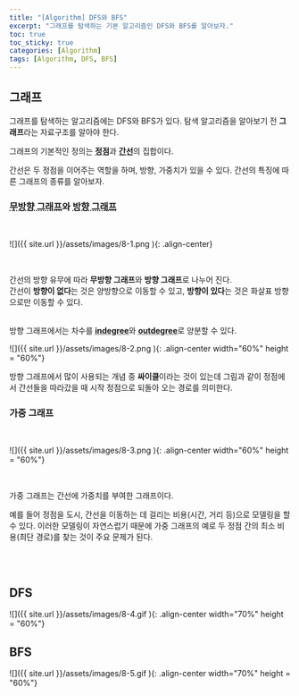 ```yaml
---
title: "[Algorithm] DFS와 BFS"
excerpt: "그래프를 탐색하는 기본 알고리즘인 DFS와 BFS를 알아보자."
toc: true
toc_sticky: true
categories: [Algorithm]
tags: [Algorithm, DFS, BFS]
---
```


## 그래프
그래프를 탐색하는 알고리즘에는 DFS와 BFS가 있다. 탐색 알고리즘을 알아보기 전 **그래프**라는 자료구조를 알아야 한다. <br>

그래프의 기본적인 정의는 <acronym title="vertex">**정점**</acronym>과 <acronym title="edge">**간선**</acronym>의 집합이다. <br>

간선은 두 정점을 이어주는 역할을 하며, 방향, 가중치가 있을 수 있다. 간선의 특징에 따른 그래프의 종류를 알아보자. <br>

### <acronym title="undirected graph">무방향 그래프</acronym>와 <acronym title="directed graph">방향 그래프</acronym>

<br>

![]({{ site.url }}/assets/images/8-1.png ){: .align-center}

<br>

간선의 방향 유무에 따라 **무방향 그래프**와 **방향 그래프**로 나누어 진다. <br>
간선이 **방향이 없다**는 것은 양방향으로 이동할 수 있고, **방향이 있다**는 것은 화살표 방향으로만 이동할 수 있다. <br> <br>

방향 그래프에서는 차수를 <acronym title="들어오는 간선의 수">**indegree**</acronym>와 <acronym title="나가는 간선의 수">**outdegree**</acronym>로 양분할 수 있다. <br>

![]({{ site.url }}/assets/images/8-2.png ){: .align-center width="60%" height = "60%"}

방향 그래프에서 많이 사용되는 개념 중 **싸이클**이라는 것이 있는데 그림과 같이 정점에서 간선들을 따라갔을 때 시작 정점으로 되돌아 오는 경로를 의미한다. 

### 가중 그래프

<br>

![]({{ site.url }}/assets/images/8-3.png ){: .align-center width="60%" height = "60%"}

<br>

가중 그래프는 간선에 가중치를 부여한 그래프이다. <br>

예를 들어 정점을 도시, 간선을 이동하는 데 걸리는 비용(시간, 거리 등)으로 모델링을 할 수 있다. 이러한 모델링이 자연스럽기 때문에 가중 그래프의 예로 두 정점 간의 최소 비용(최단 경로)를 찾는 것이 주요 문제가 된다. 

<br>
<br>

## DFS

![]({{ site.url }}/assets/images/8-4.gif ){: .align-center width="70%" height = "60%"}


## BFS

![]({{ site.url }}/assets/images/8-5.gif ){: .align-center width="70%" height = "60%"}
